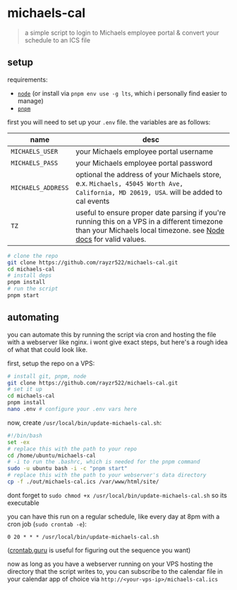 # michaels-cal

> a simple script to login to Michaels employee portal & convert your schedule to an ICS file

## setup

requirements:

- [`node`](https://nodejs.org/en/download/) (or install via `pnpm env use -g lts`, which i personally find easier to manage)
- [`pnpm`](https://pnpm.io/installation)

first you will need to set up your `.env` file. the variables are as follows:

| name               | desc                                                                                                                                                                                                  |
| ------------------ | ----------------------------------------------------------------------------------------------------------------------------------------------------------------------------------------------------- |
| `MICHAELS_USER`    | your Michaels employee portal username                                                                                                                                                                |
| `MICHAELS_PASS`    | your Michaels employee portal password                                                                                                                                                                |
| `MICHAELS_ADDRESS` | optional the address of your Michaels store, e.x. `Michaels, 45045 Worth Ave, California, MD 20619, USA`. will be added to cal events                                                                 |
| `TZ`               | useful to ensure proper date parsing if you're running this on a VPS in a different timezone than your Michaels local timezone. see [Node docs](https://nodejs.org/api/cli.html#tz) for valid values. |

```bash
# clone the repo
git clone https://github.com/rayzr522/michaels-cal.git
cd michaels-cal
# install deps
pnpm install
# run the script
pnpm start
```

## automating

you can automate this by running the script via cron and hosting the file with a webserver like nginx. i wont give exact steps, but here's a rough idea of what that could look like.

first, setup the repo on a VPS:

```bash
# install git, pnpm, node
git clone https://github.com/rayzr522/michaels-cal.git
# set it up
cd michaels-cal
pnpm install
nano .env # configure your .env vars here
```

now, create `/usr/local/bin/update-michaels-cal.sh`:

```bash
#!/bin/bash
set -ex
# replace this with the path to your repo
cd /home/ubuntu/michaels-cal
# -i to run the .bashrc, which is needed for the pnpm command
sudo -u ubuntu bash -i -c "pnpm start"
# replace this with the path to your webserver's data directory
cp -f ./out/michaels-cal.ics /var/www/html/site/
```

dont forget to `sudo chmod +x /usr/local/bin/update-michaels-cal.sh` so its executable

you can have this run on a regular schedule, like every day at 8pm with a cron job (`sudo crontab -e`):

```cron
0 20 * * * /usr/local/bin/update-michaels-cal.sh
```

([crontab.guru](https://crontab.guru) is useful for figuring out the sequence you want)

now as long as you have a webserver running on your VPS hosting the directory that the script writes to, you can subscribe to the calendar file in your calendar app of choice via `http://<your-vps-ip>/michaels-cal.ics`
